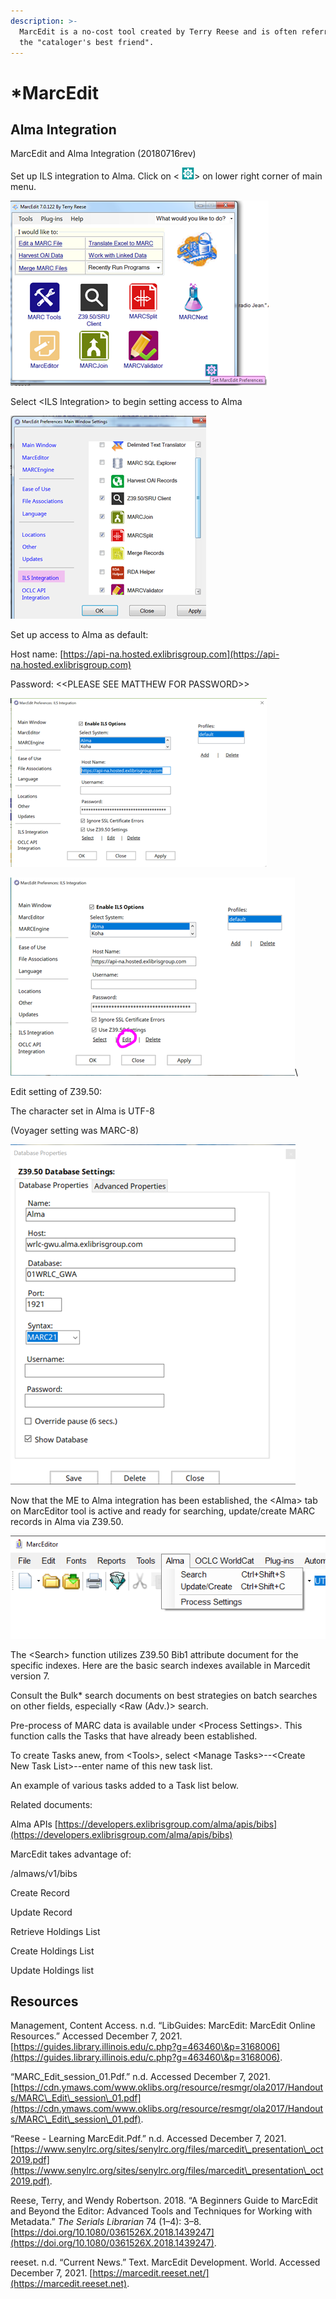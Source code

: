 ```yaml
---
description: >-
  MarcEdit is a no-cost tool created by Terry Reese and is often referred to as
  the "cataloger's best friend".
---
```


# \*MarcEdit

## Alma Integration

MarcEdit and Alma Integration (20180716rev)

Set up ILS integration to Alma. Click on < ![](<../../.gitbook/assets/image (1) (1).png>)> on lower right corner of main menu.

![](../../.gitbook/assets/image.png)

&#x20;

Select \<ILS Integration> to begin setting access to Alma

![](<../../.gitbook/assets/image (4).png>)

&#x20;

Set up access to Alma as default:

&#x20;

Host name: [https://api-na.hosted.exlibrisgroup.com](https://api-na.hosted.exlibrisgroup.com)

Password: <\<PLEASE SEE MATTHEW FOR PASSWORD>>

&#x20;![](<../../.gitbook/assets/image (5).png>)



&#x20;![](<../../.gitbook/assets/image (2).png>)\


Edit setting of Z39.50:

The character set in Alma is UTF-8

&#x20;

(Voyager setting was MARC-8)

&#x20;![](<../../.gitbook/assets/image (8).png>)

&#x20;

Now that the ME to Alma integration has been established, the \<Alma> tab on MarcEditor tool is active and ready for searching, update/create MARC records in Alma via Z39.50.

![The appropriate menu in MarcEdit.](../../.gitbook/assets/Untitled.png)



The \<Search> function utilizes Z39.50 Bib1 attribute document for the specific indexes. Here are the basic search indexes available in Marcedit version 7.



&#x20;

Consult the Bulk\* search documents on best strategies on batch searches on other fields, especially \<Raw (Adv.)> search.

&#x20;

Pre-process of MARC data is available under \<Process Settings>.  This function calls the Tasks that have already been established.



To create Tasks anew, from \<Tools>, select \<Manage Tasks>--\<Create New Task List>--enter name of this new task list.





An example of various tasks added to a Task list below.

&#x20;

Related documents:

Alma APIs [https://developers.exlibrisgroup.com/alma/apis/bibs](https://developers.exlibrisgroup.com/alma/apis/bibs)

MarcEdit takes advantage of:

&#x20;   /almaws/v1/bibs

&#x20;       Create Record

&#x20;       Update Record

&#x20;       Retrieve Holdings List

&#x20;       Create Holdings List

&#x20;       Update Holdings list

## Resources

Management, Content Access. n.d. “LibGuides: MarcEdit: MarcEdit Online Resources.” Accessed December 7, 2021. [https://guides.library.illinois.edu/c.php?g=463460\&p=3168006](https://guides.library.illinois.edu/c.php?g=463460\&p=3168006).

“MARC\_Edit\_session\_01.Pdf.” n.d. Accessed December 7, 2021. [https://cdn.ymaws.com/www.oklibs.org/resource/resmgr/ola2017/Handouts/MARC\_Edit\_session\_01.pdf](https://cdn.ymaws.com/www.oklibs.org/resource/resmgr/ola2017/Handouts/MARC\_Edit\_session\_01.pdf).

“Reese - Learning MarcEdit.Pdf.” n.d. Accessed December 7, 2021. [https://www.senylrc.org/sites/senylrc.org/files/marcedit\_presentation\_oct2019.pdf](https://www.senylrc.org/sites/senylrc.org/files/marcedit\_presentation\_oct2019.pdf).

Reese, Terry, and Wendy Robertson. 2018. “A Beginners Guide to MarcEdit and Beyond the Editor: Advanced Tools and Techniques for Working with Metadata.” _The Serials Librarian_ 74 (1–4): 3–8. [https://doi.org/10.1080/0361526X.2018.1439247](https://doi.org/10.1080/0361526X.2018.1439247).

reeset. n.d. “Current News.” Text. MarcEdit Development. World. Accessed December 7, 2021. [https://marcedit.reeset.net/](https://marcedit.reeset.net).
